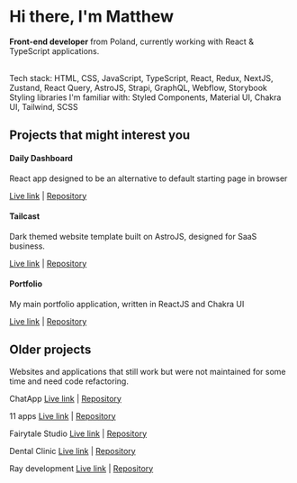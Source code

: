 
<h1>Hi there, I'm Matthew </h2>
<strong>Front-end developer</strong> from Poland,  currently working with React & TypeScript applications.   <br> <br>

Tech stack: HTML, CSS, JavaScript, TypeScript, React, Redux, NextJS, Zustand, React Query, AstroJS, Strapi, GraphQL, Webflow, Storybook <br>
Styling libraries I'm familiar with: Styled Components, Material UI, Chakra UI, Tailwind, SCSS

## Projects that might interest you 

<h4>Daily Dashboard </h4>

React app designed to be an alternative to default starting page in browser

<a href="https://matt765.github.io/react-daily-dashboard/">Live link</a> | <a href="https://github.com/matt765/react-daily-dashboard">Repository</a>

<h4>Tailcast</h4>

Dark themed website template built on AstroJS, designed for SaaS business.

<a href="https://tailcast.vercel.app/">Live link</a> | <a href="https://github.com/matt765/Tailcast">Repository</a>

<h4>Portfolio</h4>

My main portfolio application, written in ReactJS and Chakra UI

<a href="https://matt765-portfolio.vercel.app/">Live link</a> | <a href="https://github.com/matt765/portfolio">Repository</a>


## Older projects
Websites and applications that still work but were not maintained for some time and need code refactoring.

ChatApp
<a href="https://matt765.github.io/react-chat-app">Live link</a> | <a href="https://github.com/matt765/react-chat-app">Repository</a>

11 apps
<a href="https://matt765.github.io/11-javascript-apps/">Live link</a> | <a href="https://github.com/matt765/11-javascript-apps">Repository</a>

Fairytale Studio 
<a href="https://matt765.github.io/photography-website/">Live link</a> | <a href="https://github.com/matt765/photography-website">Repository</a>

Dental Clinic 
<a href="https://matt765.github.io/dental-website/">Live link</a> | <a href="https://github.com/matt765/dental-website">Repository</a>

Ray development
<a href="https://matt765.github.io/real-estate-website/index.html">Live link</a> | <a href="https://github.com/matt765/real-estate-website">Repository</a>
<!--
**matt765/matt765** is a ✨ _special_ ✨ repository because its `README.md` (this file) appears on your GitHub profile.

Here are some ideas to get you started:

- 🔭 I’m currently working on ...
- 🌱 I’m currently learning ...
- 👯 I’m looking to collaborate on ...
- 🤔 I’m looking for help with ...
- 💬 Ask me about ...
- 📫 How to reach me: ...
- 😄 Pronouns: ...
- ⚡ Fun fact: ...
-->
